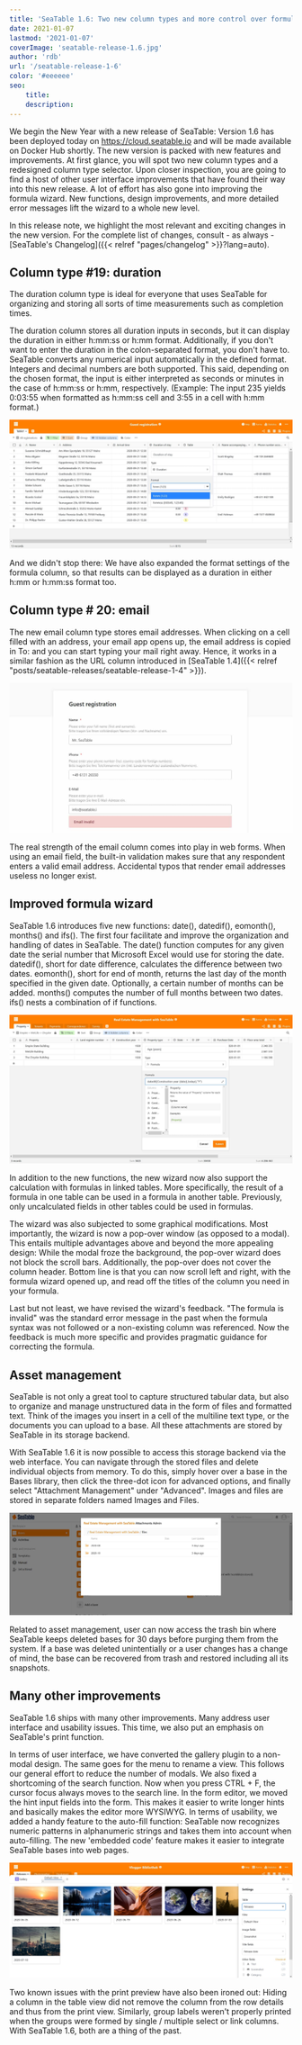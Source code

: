```yaml
---
title: 'SeaTable 1.6: Two new column types and more control over formulas and attachments - SeaTable'
date: 2021-01-07
lastmod: '2021-01-07'
coverImage: 'seatable-release-1.6.jpg'
author: 'rdb'
url: '/seatable-release-1-6'
color: '#eeeeee'
seo:
    title:
    description:
---
```


We begin the New Year with a new release of SeaTable: Version 1.6 has been deployed today on https://cloud.seatable.io and will be made available on Docker Hub shortly. The new version is packed with new features and improvements. At first glance, you will spot two new column types and a redesigned column type selector. Upon closer inspection, you are going to find a host of other user interface improvements that have found their way into this new release. A lot of effort has also gone into improving the formula wizard. New functions, design improvements, and more detailed error messages lift the wizard to a whole new level.

In this release note, we highlight the most relevant and exciting changes in the new version. For the complete list of changes, consult - as always - [SeaTable's Changelog]({{< relref "pages/changelog" >}}?lang=auto).

## Column type #19: duration

The duration column type is ideal for everyone that uses SeaTable for organizing and storing all sorts of time measurements such as completion times.

The duration column stores all duration inputs in seconds, but it can display the duration in either h:mm:ss or h:mm format. Additionally, if you don't want to enter the duration in the colon-separated format, you don't have to. SeaTable converts any numerical input automatically in the defined format. Integers and decimal numbers are both supported. This said, depending on the chosen format, the input is either interpreted as seconds or minutes in the case of h:mm:ss or h:mm, respectively. (Example: The input 235 yields 0:03:55 when formatted as h:mm:ss cell and 3:55 in a cell with h:mm format.)

![New column type Duration](Column_Type_Duration.jpg)

And we didn't stop there: We have also expanded the format settings of the formula column, so that results can be displayed as a duration in either h:mm or h:mm:ss format too.

## Column type # 20: email

The new email column type stores email addresses. When clicking on a cell filled with an address, your email app opens up, the email address is copied in To: and you can start typing your mail right away. Hence, it works in a similar fashion as the URL column introduced in [SeaTable 1.4]({{< relref "posts/seatable-releases/seatable-release-1-4" >}}).

![Column type email in webform](Column_Type_Email_Form.jpg)

The real strength of the email column comes into play in web forms. When using an email field, the built-in validation makes sure that any respondent enters a valid email address. Accidental typos that render email addresses useless no longer exist.

## Improved formula wizard

SeaTable 1.6 introduces five new functions: date(), datedif(), eomonth(), months() and ifs(). The first four facilitate and improve the organization and handling of dates in SeaTable. The date() function computes for any given date the serial number that Microsoft Excel would use for storing the date. datedif(), short for date difference, calculates the difference between two dates. eomonth(), short for end of month, returns the last day of the month specified in the given date. Optionally, a certain number of months can be added. months() computes the number of full months between two dates. ifs() nests a combination of if functions.

![Improved formula wizard](Improved_Formula_Wizard.jpg)

In addition to the new functions, the new wizard now also support the calculation with formulas in linked tables. More specifically, the result of a formula in one table can be used in a formula in another table. Previously, only uncalculated fields in other tables could be used in formulas.

The wizard was also subjected to some graphical modifications. Most importantly, the wizard is now a pop-over window (as opposed to a modal). This entails multiple advantages above and beyond the more appealing design: While the modal froze the background, the pop-over wizard does not block the scroll bars. Additionally, the pop-over does not cover the column header. Bottom line is that you can now scroll left and right, with the formula wizard opened up, and read off the titles of the column you need in your formula.

Last but not least, we have revised the wizard's feedback. "The formula is invalid" was the standard error message in the past when the formula syntax was not followed or a non-existing column was referenced. Now the feedback is much more specific and provides pragmatic guidance for correcting the formula.

## Asset management

SeaTable is not only a great tool to capture structured tabular data, but also to organize and manage unstructured data in the form of files and formatted text. Think of the images you insert in a cell of the multiline text type, or the documents you can upload to a base. All these attachments are stored by SeaTable in its storage backend.

With SeaTable 1.6 it is now possible to access this storage backend via the web interface. You can navigate through the stored files and delete individual objects from memory. To do this, simply hover over a base in the Bases library, then click the three-dot icon for advanced options, and finally select "Attachment Management" under "Advanced". Images and files are stored in separate folders named Images and Files.

![Asset management in SeaTable 1.6](Asset_Management.jpg)

Related to asset management, user can now access the trash bin where SeaTable keeps deleted bases for 30 days before purging them from the system. If a base was deleted unintentially or a user changes has a change of mind, the base can be recovered from trash and restored including all its snapshots.

## Many other improvements

SeaTable 1.6 ships with many other improvements. Many address user interface and usability issues. This time, we also put an emphasis on SeaTable's print function.

In terms of user interface, we have converted the gallery plugin to a non-modal design. The same goes for the menu to rename a view. This follows our general effort to reduce the number of modals. We also fixed a shortcoming of the search function. Now when you press CTRL + F, the cursor focus always moves to the search line. In the form editor, we moved the hint input fields into the form. This makes it easier to write longer hints and basically makes the editor more WYSIWYG. In terms of usability, we added a handy feature to the auto-fill function: SeaTable now recognizes numeric patterns in alphanumeric strings and takes them into account when auto-filling. The new 'embedded code' feature makes it easier to integrate SeaTable bases into web pages.

![Non-modal Gallery plugin](Non-modal_Gallery.jpg)

Two known issues with the print preview have also been ironed out: Hiding a column in the table view did not remove the column from the row details and thus from the print view. Similarly, group labels weren't properly printed when the groups were formed by single / multiple select or link columns. With SeaTable 1.6, both are a thing of the past.
